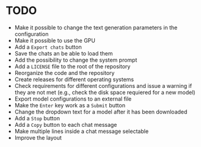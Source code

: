 # TODO

- Make it possible to change the text generation parameters in the configuration
- Make it possible to use the GPU
- Add a `Export chats` button
- Save the chats an be able to load them
- Add the possibility to change the system prompt
- Add a `LICENSE` file to the root of the repository
- Reorganize the code and the repository
- Create releases for different operating systems
- Check requirements for different configurations and issue a warning if they
  are not met (e.g., check the disk space requiered for a new model)
- Export model configurations to an external file
- Make the `Enter` key work as a `Submit` button
- Change the dropdown text for a model after it has been downloaded
- Add a `Stop` button
- Add a `Copy` button to each chat message
- Make multiple lines inside a chat message selectable
- Improve the layout
